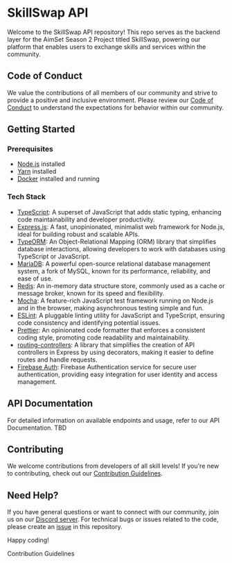 # SkillSwap API

Welcome to the SkillSwap API repository! This repo serves as the backend layer for the AimSet Season 2 Project titled
SkillSwap, powering our platform that enables users to exchange skills and services within the community.

## Code of Conduct

We value the contributions of all members of our community and strive to provide a positive and inclusive environment.
Please review our [Code of Conduct](Code-Of-Conduct.md) to understand the expectations for behavior within our
community.

## Getting Started

### Prerequisites

* [Node.js](https://nodejs.org/) installed
* [Yarn](https://yarnpkg.com/) installed
* [Docker](https://docs.docker.com/get-docker/) installed and running

### Tech Stack

* [TypeScript](https://www.typescriptlang.org/): A superset of JavaScript that adds static typing, enhancing code
  maintainability and developer productivity.
* [Express.js](https://expressjs.com/): A fast, unopinionated, minimalist web framework for Node.js, ideal for building
  robust and scalable APIs.
* [TypeORM](https://typeorm.io/): An Object-Relational Mapping (ORM) library that simplifies database interactions,
  allowing developers to work with databases using TypeScript or JavaScript.
* [MariaDB](https://mariadb.org/): A powerful open-source relational database management system, a fork of MySQL, known
  for its performance, reliability, and ease of use.
* [Redis](https://redis.io/): An in-memory data structure store, commonly used as a cache or message broker, known for
  its speed and flexibility.
* [Mocha](https://mochajs.org/): A feature-rich JavaScript test framework running on Node.js and in the browser, making
  asynchronous testing simple and fun.
* [ESLint](https://eslint.org/): A pluggable linting utility for JavaScript and TypeScript, ensuring code consistency
  and identifying potential issues.
* [Prettier](https://prettier.io/): An opinionated code formatter that enforces a consistent coding style, promoting
  code readability and maintainability.
* [routing-controllers](https://github.com/typestack/routing-controllers): A library that simplifies the creation of API
  controllers in Express by using decorators, making it easier to define routes and handle requests.
* [Firebase Auth](https://firebase.google.com/docs/auth): Firebase Authentication service for secure user
  authentication, providing easy integration for user identity and access management.

## API Documentation

For detailed information on available endpoints and usage, refer to our API Documentation. TBD

## Contributing

We welcome contributions from developers of all skill levels! If you're new to contributing, check out
our [Contribution Guidelines](Contribution-Guidelines.md).

## Need Help?

If you have general questions or want to connect with our community, join us on our [Discord server](https://discord.gg/5KKuj9gd).
For technical bugs or issues related to the code, please create an [issue](https://github.com/ProjectSkillSwap/skillwap-api/issues) in this repository.

Happy coding!

Contribution Guidelines
